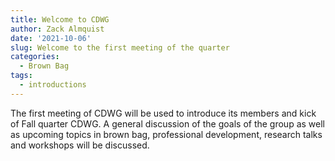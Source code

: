 ```yaml
---
title: Welcome to CDWG
author: Zack Almquist
date: '2021-10-06'
slug: Welcome to the first meeting of the quarter
categories:
  - Brown Bag
tags:
  - introductions
---
```


The first meeting of CDWG will be used to introduce its members and kick of Fall quarter CDWG. A general discussion of the goals of the group as well as upcoming topics in brown bag, professional development, research talks and workshops will be discussed.
